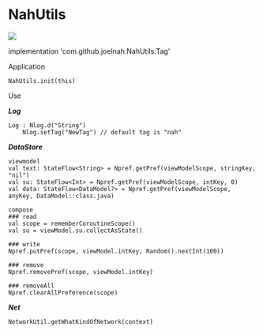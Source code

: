 # NahUtils
[![](https://jitpack.io/v/joelnah/NahUtils.svg)](https://jitpack.io/#joelnah/NahUtils)

implementation 'com.github.joelnah:NahUtils:Tag'

Application

    NahUtils.init(this)

Use

***Log***

	Log : Nlog.d("String")
        Nlog.setTag("NewTag") // default tag is "nah"


***DataStore***

    viewmodel
    val text: StateFlow<String> = Npref.getPref(viewModelScope, stringKey, "nil")
    val su: StateFlow<Int> = Npref.getPref(viewModelScope, intKey, 0)
    val data: StateFlow<DataModel?> = Npref.getPref(viewModelScope, anyKey, DataModel::class.java)
        
    compose
    ### read
    val scope = rememberCoroutineScope()
    val su = viewModel.su.collectAsState()

    ### write
    Npref.putPref(scope, viewModel.intKey, Random().nextInt(100))

    ### remove
    Npref.removePref(scope, viewModel.intKey)

    ### removeAll
    Npref.clearAllPreference(scope)

***Net***

    NetworkUtil.getWhatKindOfNetwork(context)